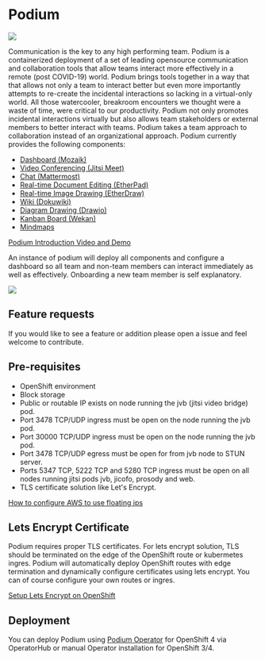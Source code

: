 # Podium
![](docs/images/podium_logo.png)

Communication is the key to any high performing team. Podium is a containerized deployment of a set of leading opensource communication and collaboration tools that allow teams interact more effectively in a remote (post COVID-19) world. Podium brings tools together in a way that that allows not only a team to interact better but even more importantly attempts to re-create the incidental interactions so lacking in a virtual-only world. All those watercooler, breakroom encounters we thought were a waste of time, were critical to our productivity. Podium not only promotes incidental interactions virtually but also allows team stakeholders or external members to better interact with teams. Podium takes a team approach to collaboration instead of an organizational approach. Podium currently provides the following components:
* [Dashboard (Mozaik)](http://mozaik.rocks/)
* [Video Conferencing (Jitsi Meet)](https://jitsi.org/jitsi-meet/)
* [Chat (Mattermost)](https://mattermost.com/)
* [Real-time Document Editing (EtherPad)](https://etherpad.org/)
* [Real-time Image Drawing (EtherDraw)](https://github.com/JohnMcLear/draw)
* [Wiki (Dokuwiki)](https://www.dokuwiki.org/dokuwiki)
* [Diagram Drawing (Drawio)](https://github.com/jgraph/drawio)
* [Kanban Board (Wekan)](https://github.com/wekan/wekan)
* [Mindmaps](https://github.com/drichard/mindmaps)

[Podium Introduction Video and Demo](https://youtu.be/ZqHwEURHfJY)

An instance of podium will deploy all components and configure a dashboard so all team and non-team members can interact immediately as well as effectively. Onboarding a new team member is self explanatory.

![](docs/images/podium_demo.PNG)

## Feature requests
If you would like to see a feature or addition please open a issue and feel welcome to contribute.

## Pre-requisites
* OpenShift environment
* Block storage
* Public or routable IP exists on node running the jvb (jitsi video bridge) pod.
* Port 3478 TCP/UDP ingress must be open on the node running the jvb pod.
* Port 30000 TCP/UDP ingress must be open on the node running the jvb pod.
* Port 3478 TCP/UDP egress must be open for from jvb node to STUN server.
* Ports 5347 TCP, 5222 TCP and 5280 TCP ingress must be open on all nodes running jitsi pods jvb, jicofo, prosody and web.
* TLS certificate solution like Let's Encrypt.

[How to configure AWS to use floating ips](docs/AWS.md)

## Lets Encrypt Certificate
Podium requires proper TLS certificates. For lets encrypt solution, TLS should be terminated on the edge of the OpenShift route or kubermetes ingres. Podium will automatically deploy OpenShift routes with edge termination and dynamically configure certificates using lets encrypt. You can of course configure your own routes or ingres.

[Setup Lets Encrypt on OpenShift](https://keithtenzer.com/2020/04/03/openshift-application-certificate-management-with-lets-encrypt/)

## Deployment
You can deploy Podium using [Podium Operator](podium-operator/README.md) for OpenShift 4 via OperatorHub or manual Operator installation for OpenShift 3/4.
